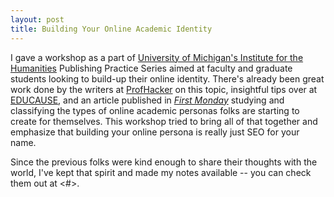 ```yaml
---
layout: post
title: Building Your Online Academic Identity
---
```

I gave a workshop as a part of [University of Michigan's Institute for the Humanities](http://www.lsa.umich.edu/humanities/) Publishing Practice Series aimed at faculty and graduate students looking to build-up their online identity. There's already been great work done by the writers at [ProfHacker](http://chronicle.com/blogs/profhacker/creating-and-maintaining-a-professional-presence-online-a-roundup-and-reflection/43030) on this topic, insightful tips over at [EDUCAUSE](http://www.educause.edu/ero/article/intentional-web-presence-10-seo-strategies-every-academic-needs-know), and an article published in [*First Monday*](http://firstmonday.org/ojs/index.php/fm/article/view/3969/3292) studying and classifying the types of online academic personas folks are starting to create for themselves. This workshop tried to bring all of that together and emphasize that building your online persona is really just SEO for your name.

Since the previous folks were kind enough to share their thoughts with the world, I've kept that spirit and made my notes available -- you can check them out at <#>.

